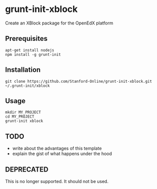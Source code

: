 # grunt-init-xblock
Create an XBlock package for the OpenEdX platform

## Prerequisites
```shell
apt-get install nodejs
npm install -g grunt-init
```

## Installation
```shell
git clone https://github.com/Stanford-Online/grunt-init-xblock.git ~/.grunt-init/xblock
```

## Usage
```shell
mkdir MY_PROJECT
cd MY_PROJECT
grunt-init xblock
```

## TODO
- write about the advantages of this template
- explain the gist of what happens under the hood


## DEPRECATED
This is no longer supported.
It should not be used.
